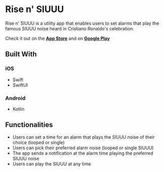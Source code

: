 # Rise n' SIUUU

Rise n' SIUUU is a utility app that enables users to set alarms that play the famous SIUUU noise heard in Cristiano Ronaldo's celebration.

Check it out on the **[App Store](https://apps.apple.com/app/rise-n-siuuu/id1604010390)** and on **[Google Play](https://play.google.com/store/apps/details?id=com.neilkhatri.risensiuuu)**

## Built With
### iOS
- Swift
- SwiftUI

### Android
- Kotlin

## Functionalities
- Users can set a time for an alarm that plays the SIUUU noise of their choice (looped or single)
- Users can pick their preferred alarm noise (looped or single SIUUU)
- The app sends a notification at the alarm time playing the preferred SIUUU noise
- Users can play the SIUUU at any time
